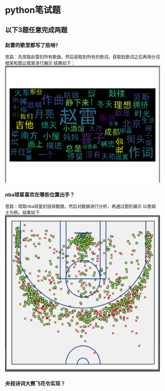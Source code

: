 # python笔试题

## 以下3题任意完成两题

### 赵雷的歌里都写了些啥?
思路：先爬取赵雷的所有歌曲，然后获取到所有的歌词，获取到歌词之后再用分词框架和图云框架进行展示
结果如下：
![赵雷的歌里都写了些啥](./zhaolei/zhaolei.png)

### nba球星喜欢在哪些位置出手？
思路：爬取nba球星的投球数据，然后对数据进行分析，再通过图形展示
以詹姆士为例，结果如下
![詹姆士](./nba/201935.png)

### 央视诗词大赛飞花令实现？



